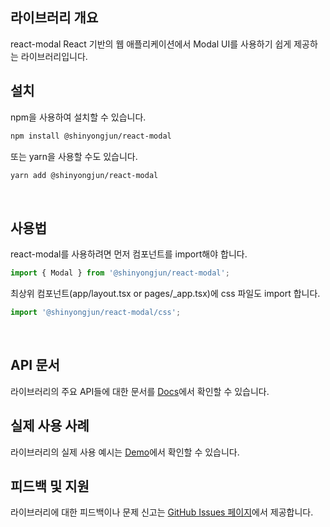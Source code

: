 ## 라이브러리 개요

react-modal React 기반의 웹 애플리케이션에서 Modal UI를 사용하기 쉽게 제공하는 라이브러리입니다.
​

## 설치

npm을 사용하여 설치할 수 있습니다.

```bash
npm install @shinyongjun/react-modal
```

또는 yarn을 사용할 수도 있습니다.

```bash
yarn add @shinyongjun/react-modal
```

​

## 사용법

react-modal를 사용하려면 먼저 컴포넌트를 import해야 합니다.

```javascript
import { Modal } from '@shinyongjun/react-modal';
```

최상위 컴포넌트(app/layout.tsx or pages/\_app.tsx)에 css 파일도 import 합니다.

```javascript
import '@shinyongjun/react-modal/css';
```

​

## API 문서

라이브러리의 주요 API들에 대한 문서를 [Docs](https://www.shinyongjun.com/library/react-modal/docs/Getting%20Started/Overview)에서 확인할 수 있습니다.

## 실제 사용 사례

라이브러리의 실제 사용 예시는 [Demo](https://shinyongjun.com/library/react-modal/demo)에서 확인할 수 있습니다.
​

## 피드백 및 지원

라이브러리에 대한 피드백이나 문제 신고는 [GitHub Issues 페이지](https://github.com/flamecommit/react-modal/issues)에서 제공합니다.
